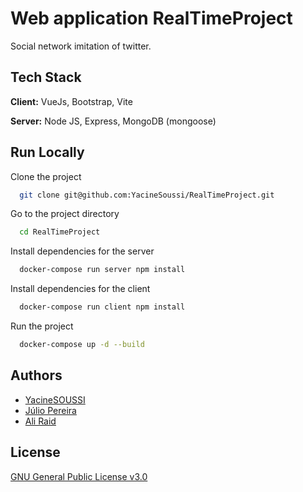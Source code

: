 # Web application RealTimeProject

Social network imitation of twitter.

## Tech Stack

**Client:** VueJs, Bootstrap, Vite

**Server:** Node JS, Express, MongoDB (mongoose)

## Run Locally

Clone the project

```bash
  git clone git@github.com:YacineSoussi/RealTimeProject.git
```

Go to the project directory

```bash
  cd RealTimeProject
```

Install dependencies for the server

```bash
  docker-compose run server npm install
```

Install dependencies for the client

```bash
  docker-compose run client npm install
```

Run the project

```bash
  docker-compose up -d --build
```

## Authors

- [YacineSOUSSI](https://www.github.com/YacineSoussi)
- [Júlio Pereira](https://github.com/Roulioo)
- [Ali Raid](https://github.com/alilou-dev)

## License

[GNU General Public License v3.0](https://choosealicense.com/licenses/gpl-3.0/)
